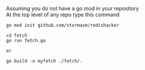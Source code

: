 
Assuming you do not have a go.mod in your repository  
At the top level of any repo type this command

```
go mod init github.com/stormasm/redishacker
```

```
cd fetch
go run fetch.go

or

go build -o myfetch ./fetch/.
```
